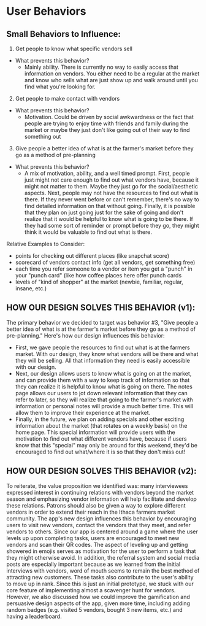 # User Behaviors

## Small Behaviors to Influence:

1. Get people to know what specific vendors sell
- What prevents this behavior?
  - Mainly ability. There is currently no way to easily access that information on vendors. You either need to be a regular at the market and know who sells what are just show up and walk around until you find what you're looking for.

2. Get people to make contact with vendors
- What prevents this behavior?
  - Motivation. Could be driven by social awkwardness or the fact that people are trying to enjoy time with friends and family during the market or maybe they just don't like going out of their way to find something out

3. Give people a better idea of what is at the farmer's market before they go as a method of pre-planning
- What prevents this behavior?
  - A mix of motivation, ability, and a well timed prompt. First, people just might not care enough to find out what vendors have, because it might not matter to them. Maybe they just go for the social/aesthetic aspects. Next, people may not have the resources to find out what is there. If they never went before or can't remember, there's no way to find detailed information on that without going. Finally, it is possible that they plan on just going just for the sake of going and don't realize that it would be helpful to know what is going to be there. If they had some sort of reminder or prompt before they go, they might think it would be valuable to find out what is there.

Relative Examples to Consider:
- points for checking out different places (like snapchat score)
- scorecard of vendors contact info (get all vendors, get something free)
- each time you refer someone to a vendor or item you get a "punch" in your "punch card" (like how coffee places here offer punch cards
- levels of "kind of shopper" at the market (newbie, familiar, regular, insane, etc.)


## HOW OUR DESIGN SOLVES THIS BEHAVIOR (v1):

The primary behavior we decided to target was behavior #3, "Give people a better idea of what is at the farmer's market before they go as a method of pre-planning."  Here's how our design influences this behavior:
- First, we gave people the resources to find out what is at the farmers market.  With our design, they know what vendors will be there and what they will be selling.  All that information they need is easily accessible with our design.
- Next, our design allows users to know what is going on at the market, and can provide them with a way to keep track of information so that they can realize it is helpful to know what is going on there.  The notes page  allows our users to jot down relevant information that they can refer to later, so they will realize that going to the farmer's market with information or personal notes will provide a much better time.  This will allow them to improve their experience at the market.
- Finally, in the future, we plan on adding specials and other exciting information about the market (that rotates on a weekly basis) on the home page. This special information will provide users with the motivation to find out what different vendors have, because if users know that this "special" may only be around for this weekend, they'd be encouraged to find out what/where it is so that they don't miss out!

## HOW OUR DESIGN SOLVES THIS BEHAVIOR (v2):
To reiterate, the value proposition we identified was: many interviewees expressed interest in continuing relations with vendors beyond the market season and emphasizing vendor information will help facilitate and develop these relations. Patrons should also be given a way to explore different vendors in order to extend their reach in the Ithaca farmers market community. The app's new design influences this behavior by encouraging users to visit new vendors, contact the vendors that they meet, and refer vendors to others. Since our app is centered around a game where the user levels up upon completing tasks, users are encouraged to meet new vendors and scan their QR codes. The aspect of leveling up and getting showered in emojis serves as motivation for the user to perform a task that they might otherwise avoid. In addition, the referral system and social media posts are especially important because as we learned from the initial interviews with vendors, word of mouth seems to remain the best method of attracting new customers. These tasks also contribute to the user's ability to move up in rank. Since this is just an initial prototype, we stuck with our core feature of implementing almost a scavenger hunt for vendors. However, we also discussed how we could improve the gamification and persuasive design aspects of the app, given more time, including adding random badges (e.g. visited 5 vendors, bought 3 new items, etc.) and having a leaderboard.
